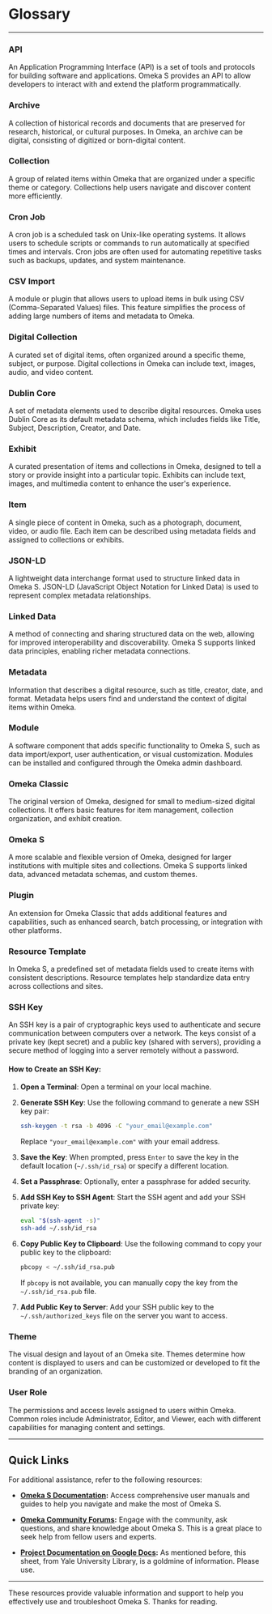 # Glossary
_______

### API
An Application Programming Interface (API) is a set of tools and protocols for building software and applications. Omeka S provides an API to allow developers to interact with and extend the platform programmatically.

### Archive
A collection of historical records and documents that are preserved for research, historical, or cultural purposes. In Omeka, an archive can be digital, consisting of digitized or born-digital content.

### Collection
A group of related items within Omeka that are organized under a specific theme or category. Collections help users navigate and discover content more efficiently.

### Cron Job
A cron job is a scheduled task on Unix-like operating systems. It allows users to schedule scripts or commands to run automatically at specified times and intervals. Cron jobs are often used for automating repetitive tasks such as backups, updates, and system maintenance.

### CSV Import
A module or plugin that allows users to upload items in bulk using CSV (Comma-Separated Values) files. This feature simplifies the process of adding large numbers of items and metadata to Omeka.

### Digital Collection
A curated set of digital items, often organized around a specific theme, subject, or purpose. Digital collections in Omeka can include text, images, audio, and video content.

### Dublin Core
A set of metadata elements used to describe digital resources. Omeka uses Dublin Core as its default metadata schema, which includes fields like Title, Subject, Description, Creator, and Date.

### Exhibit
A curated presentation of items and collections in Omeka, designed to tell a story or provide insight into a particular topic. Exhibits can include text, images, and multimedia content to enhance the user's experience.

### Item
A single piece of content in Omeka, such as a photograph, document, video, or audio file. Each item can be described using metadata fields and assigned to collections or exhibits.

### JSON-LD
A lightweight data interchange format used to structure linked data in Omeka S. JSON-LD (JavaScript Object Notation for Linked Data) is used to represent complex metadata relationships.

### Linked Data
A method of connecting and sharing structured data on the web, allowing for improved interoperability and discoverability. Omeka S supports linked data principles, enabling richer metadata connections.

### Metadata
Information that describes a digital resource, such as title, creator, date, and format. Metadata helps users find and understand the context of digital items within Omeka.

### Module
A software component that adds specific functionality to Omeka S, such as data import/export, user authentication, or visual customization. Modules can be installed and configured through the Omeka admin dashboard.

### Omeka Classic
The original version of Omeka, designed for small to medium-sized digital collections. It offers basic features for item management, collection organization, and exhibit creation.

### Omeka S
A more scalable and flexible version of Omeka, designed for larger institutions with multiple sites and collections. Omeka S supports linked data, advanced metadata schemas, and custom themes.

### Plugin
An extension for Omeka Classic that adds additional features and capabilities, such as enhanced search, batch processing, or integration with other platforms.

### Resource Template
In Omeka S, a predefined set of metadata fields used to create items with consistent descriptions. Resource templates help standardize data entry across collections and sites.

### SSH Key
An SSH key is a pair of cryptographic keys used to authenticate and secure communication between computers over a network. The keys consist of a private key (kept secret) and a public key (shared with servers), providing a secure method of logging into a server remotely without a password.

#### How to Create an SSH Key:

1. **Open a Terminal**:
   Open a terminal on your local machine.

2. **Generate SSH Key**:
   Use the following command to generate a new SSH key pair:

   ```sh
   ssh-keygen -t rsa -b 4096 -C "your_email@example.com"
   ```

   Replace `"your_email@example.com"` with your email address.

3. **Save the Key**:
   When prompted, press `Enter` to save the key in the default location (`~/.ssh/id_rsa`) or specify a different location.

4. **Set a Passphrase**:
   Optionally, enter a passphrase for added security.

5. **Add SSH Key to SSH Agent**:
   Start the SSH agent and add your SSH private key:

   ```sh
   eval "$(ssh-agent -s)"
   ssh-add ~/.ssh/id_rsa
   ```

6. **Copy Public Key to Clipboard**:
   Use the following command to copy your public key to the clipboard:

   ```sh
   pbcopy < ~/.ssh/id_rsa.pub
   ```

   If `pbcopy` is not available, you can manually copy the key from the `~/.ssh/id_rsa.pub` file.

7. **Add Public Key to Server**:
   Add your SSH public key to the `~/.ssh/authorized_keys` file on the server you want to access.

### Theme
The visual design and layout of an Omeka site. Themes determine how content is displayed to users and can be customized or developed to fit the branding of an organization.

### User Role
The permissions and access levels assigned to users within Omeka. Common roles include Administrator, Editor, and Viewer, each with different capabilities for managing content and settings.

_______

## Quick Links

For additional assistance, refer to the following resources:

- **[Omeka S Documentation](https://omeka.org/s/docs/user-manual/):** Access comprehensive user manuals and guides to help you navigate and make the most of Omeka S.
  
- **[Omeka Community Forums](https://forum.omeka.org/):** Engage with the community,  ask questions,  and share knowledge about Omeka S. This is a great place to seek help from fellow users and experts.
  
- **[Project Documentation on Google Docs](https://docs.google.com/document/d/1SeHBTbae9Vy685ENqmGGENyf6H65pgDo0QsXo1rcWMQ/edit?tab=t.0#heading=h.2ycpukh4lmq2):** As mentioned before, this sheet, from Yale University Library, is a goldmine of information. Please use. 

---

These resources provide valuable information and support to help you effectively use and troubleshoot Omeka S. Thanks for reading.

